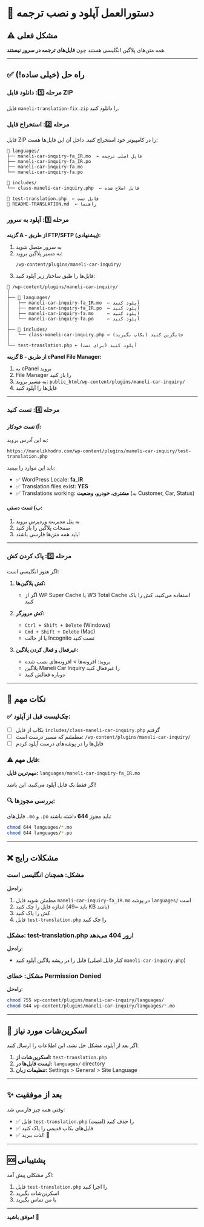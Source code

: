 # 🚀 دستورالعمل آپلود و نصب ترجمه

## ⚠️ مشکل فعلی
همه متن‌های پلاگین انگلیسی هستند چون **فایل‌های ترجمه در سرور نیستند**.

---

## ✅ راه حل (خیلی ساده!)

### مرحله 1️⃣: دانلود فایل ZIP
فایل `maneli-translation-fix.zip` را دانلود کنید.

### مرحله 2️⃣: استخراج فایل
فایل ZIP را در کامپیوتر خود استخراج کنید. داخل آن این فایل‌ها هست:

```
📁 languages/
├── maneli-car-inquiry-fa_IR.mo  ← فایل اصلی ترجمه
├── maneli-car-inquiry-fa_IR.po
├── maneli-car-inquiry-fa.mo
└── maneli-car-inquiry-fa.po

📁 includes/
└── class-maneli-car-inquiry.php  ← فایل اصلاح شده

📄 test-translation.php  ← فایل تست
📄 README-TRANSLATION.md  ← راهنما
```

### مرحله 3️⃣: آپلود به سرور

**گزینه A - از طریق FTP/SFTP (پیشنهادی):**

1. به سرور متصل شوید
2. به مسیر پلاگین بروید:
   ```
   /wp-content/plugins/maneli-car-inquiry/
   ```
3. فایل‌ها را طبق ساختار زیر آپلود کنید:

```
📁 /wp-content/plugins/maneli-car-inquiry/
│
├── 📁 languages/
│   ├── maneli-car-inquiry-fa_IR.mo  ← آپلود کنید
│   ├── maneli-car-inquiry-fa_IR.po  ← آپلود کنید
│   ├── maneli-car-inquiry-fa.mo     ← آپلود کنید
│   └── maneli-car-inquiry-fa.po     ← آپلود کنید
│
├── 📁 includes/
│   └── class-maneli-car-inquiry.php ← جایگزین کنید (بکاپ بگیرید)
│
└── test-translation.php ← آپلود کنید (برای تست)
```

**گزینه B - از طریق cPanel File Manager:**

1. به cPanel بروید
2. File Manager را باز کنید
3. به مسیر بروید: `public_html/wp-content/plugins/maneli-car-inquiry/`
4. فایل‌ها را آپلود کنید

---

### مرحله 4️⃣: تست کنید

#### آ) تست خودکار:
به این آدرس بروید:
```
https://manelikhodro.com/wp-content/plugins/maneli-car-inquiry/test-translation.php
```

باید این موارد را ببینید:
- ✅ WordPress Locale: **fa_IR**
- ✅ Translation files exist: **YES**
- ✅ Translations working: **مشتری، خودرو، وضعیت** (نه Customer, Car, Status)

#### ب) تست دستی:
1. به پنل مدیریت وردپرس بروید
2. صفحات پلاگین را باز کنید
3. باید همه متن‌ها فارسی باشند!

---

### مرحله 5️⃣: پاک کردن کش

اگر هنوز انگلیسی است:

1. **کش پلاگین‌ها:**
   - اگر از WP Super Cache یا W3 Total Cache استفاده می‌کنید، کش را پاک کنید

2. **کش مرورگر:**
   - `Ctrl + Shift + Delete` (Windows)
   - `Cmd + Shift + Delete` (Mac)
   - یا از حالت Incognito تست کنید

3. **غیرفعال و فعال کردن پلاگین:**
   - بروید: افزونه‌ها > افزونه‌های نصب شده
   - پلاگین Maneli Car Inquiry را غیرفعال کنید
   - دوباره فعالش کنید

---

## 🎯 نکات مهم

### ✅ چک‌لیست قبل از آپلود:
- [ ] بکاپ از فایل `includes/class-maneli-car-inquiry.php` گرفتم
- [ ] مطمئنم که مسیر درست است: `/wp-content/plugins/maneli-car-inquiry/`
- [ ] فایل‌ها را در پوشه‌های درست آپلود کردم

### ⚠️ فایل مهم:
**مهم‌ترین فایل:** `languages/maneli-car-inquiry-fa_IR.mo`

اگر فقط یک فایل آپلود می‌کنید، این باشد!

### 🔍 بررسی مجوزها:
فایل‌های `.mo` و `.po` باید مجوز **644** داشته باشند:
```bash
chmod 644 languages/*.mo
chmod 644 languages/*.po
```

---

## ❌ مشکلات رایج

### مشکل: همچنان انگلیسی است
**راه‌حل:**
1. مطمئن شوید فایل `maneli-car-inquiry-fa_IR.mo` در پوشه `languages/` است
2. اندازه فایل را چک کنید (باید ~49 KB باشد)
3. کش را پاک کنید
4. فایل `test-translation.php` را چک کنید

### مشکل: test-translation.php ارور 404 می‌دهد
**راه‌حل:**
- فایل را در ریشه پلاگین آپلود کنید (کنار فایل اصلی `maneli-car-inquiry.php`)

### مشکل: خطای Permission Denied
**راه‌حل:**
```bash
chmod 755 wp-content/plugins/maneli-car-inquiry/languages/
chmod 644 wp-content/plugins/maneli-car-inquiry/languages/*.mo
```

---

## 📸 اسکرین‌شات مورد نیاز

اگر بعد از آپلود، مشکل حل نشد، این اطلاعات را ارسال کنید:

1. **اسکرین‌شات از:** `test-translation.php`
2. **لیست فایل‌ها در:** `languages/` directory
3. **تنظیمات زبان:** Settings > General > Site Language

---

## ✨ بعد از موفقیت

وقتی همه چیز فارسی شد:
- ✅ فایل `test-translation.php` را حذف کنید (امنیت)
- ✅ فایل‌های بکاپ قدیمی را پاک کنید
- ✅ لذت ببرید! 🎉

---

## 🆘 پشتیبانی

اگر مشکلی پیش آمد:
1. فایل `test-translation.php` را اجرا کنید
2. اسکرین‌شات بگیرید
3. با من تماس بگیرید

---

**موفق باشید! 🚀**

